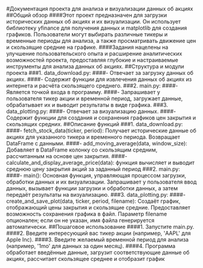 #Документация проекта для анализа и визуализации данных об акциях
##Общий обзор
####Этот проект предназначен для загрузки исторических данных об акциях и их визуализации.
Он использует библиотеку yfinance для получения данных и matplotlib для создания графиков.
Пользователи могут выбирать различные тикеры и временные периоды для анализа,
а также просматривать движение цен и скользящие средние на графике.
####Задания нацелены на улучшение пользовательского опыта и расширение аналитических возможностей проекта, предоставляя глубокие и настраиваемые инструменты для анализа данных об акциях.
##Структура и модули проекта
###1. data_download.py:
####- Отвечает за загрузку данных об акциях.
####- Содержит функции для извлечения данных об акциях из интернета и расчёта скользящего среднего.
###2. main.py:
####- Является точкой входа в программу.
####- Запрашивает у пользователя тикер акции и временной период, загружает данные, обрабатывает их и выводит результаты в виде графика.
###3. data_plotting.py:
####- Отвечает за визуализацию данных.
####- Содержит функции для создания и сохранения графиков цен закрытия и скользящих средних.
##Описание функций
###1. data_download.py:
####- fetch_stock_data(ticker, period): Получает исторические данные об акциях для указанного тикера и временного периода. Возвращает DataFrame с данными.
####- add_moving_average(data, window_size): Добавляет в DataFrame колонку со скользящим средним, рассчитанным на основе цен закрытия.
####- calculate_and_display_average_price(data): функция вычисляет и выводит среднюю цену закрытия акций за заданный период
###2. main.py:
####- main(): Основная функция, управляющая процессом загрузки, обработки данных и их визуализации. Запрашивает у пользователя ввод данных, вызывает функции загрузки и обработки данных, а затем передаёт результаты на визуализацию.
###3. data_plotting.py:
####- create_and_save_plot(data, ticker, period, filename): Создаёт график, отображающий цены закрытия и скользящие средние. Предоставляет возможность сохранения графика в файл. Параметр filename опционален; если он не указан, имя файла генерируется автоматически.
##Пошаговое использование
####1. Запустите main.py.
####2. Введите интересующий вас тикер акции (например, 'AAPL' для Apple Inc).
####3. Введите желаемый временной период для анализа (например, '1mo' для данных за один месяц).
####4. Программа обработает введённые данные, загрузит соответствующие данные об акциях, рассчитает скользящее среднее и отобразит график
